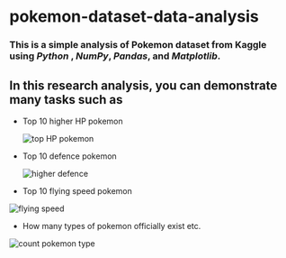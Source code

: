 # pokemon-dataset-data-analysis

### This is a simple analysis of Pokemon dataset from Kaggle using  *Python* ,  *NumPy*, *Pandas*, and  *Matplotlib*.


## In this research analysis, you can demonstrate many tasks such as

* Top 10 higher HP pokemon

  ![top HP pokemon](https://user-images.githubusercontent.com/64283478/95458871-6fc42c00-0990-11eb-9672-6561ad2dc302.png)

* Top 10 defence pokemon

  ![higher defence](https://user-images.githubusercontent.com/64283478/95458938-85395600-0990-11eb-9ffa-bfc8606ddb95.png)


* Top 10 flying speed pokemon

 ![flying speed](https://user-images.githubusercontent.com/64283478/95458980-984c2600-0990-11eb-83d7-f88879951dca.png)


* How many types of pokemon officially exist etc.
 
 ![count pokemon type](https://user-images.githubusercontent.com/64283478/95459008-a437e800-0990-11eb-9dba-0266ed21754c.png)
